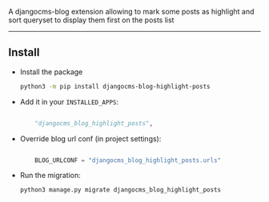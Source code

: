 A djangocms-blog extension allowing to mark some posts as highlight and sort queryset to display them first on the posts list

----

## Install

* Install the package
    ```bash
    python3 -m pip install djangocms-blog-highlight-posts
    ```

* Add it in your `INSTALLED_APPS`:
    ```python

        "djangocms_blog_highlight_posts",
    ```

* Override blog url conf (in project settings):
    ```python

        BLOG_URLCONF = "djangocms_blog_highlight_posts.urls"
    ```

* Run the migration:
    ```sh
    python3 manage.py migrate djangocms_blog_highlight_posts
    ```


